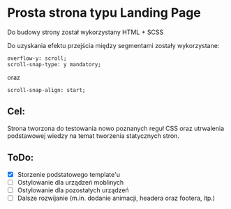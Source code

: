 # Prosta strona typu Landing Page
Do budowy strony został wykorzystany HTML + SCSS

Do uzyskania efektu przejścia między segmentami zostały wykorzystane:
```
overflow-y: scroll;
scroll-snap-type: y mandatory;
```
oraz
```
scroll-snap-align: start;
```

## Cel:
Strona tworzona do testowania nowo poznanych reguł CSS oraz utrwalenia podstawowej wiedzy na temat tworzenia statycznych stron.

## ToDo:
- [x] Storzenie podstatowego template'u
- [ ] Ostylowanie dla urządzeń moblinych
- [ ] Ostylowanie dla pozostałych urządzeń
- [ ] Dalsze rozwijanie (m.in. dodanie animacji, headera oraz footera, itp.)
